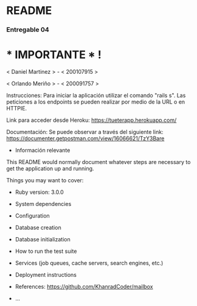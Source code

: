 # README

### Entregable 04

# * IMPORTANTE * !

< Daniel Martinez > - < 200107915 >

< Orlando Meriño > - < 200091757 >

Instrucciones:
Para iniciar la aplicación utilizar el comando "rails s". Las peticiones a los endpoints se pueden realizar por medio de la URL o en HTTPIE.

Link para acceder desde Heroku:
https://tueterapp.herokuapp.com/

Documentación:
Se puede observar a través del siguiente link:
https://documenter.getpostman.com/view/16066621/TzY3Bare

* Información relevante

This README would normally document whatever steps are necessary to get the
application up and running.

Things you may want to cover:

* Ruby version: 3.0.0

* System dependencies

* Configuration

* Database creation

* Database initialization

* How to run the test suite

* Services (job queues, cache servers, search engines, etc.)

* Deployment instructions
* References: 
https://github.com/KhanradCoder/mailbox
* ...
